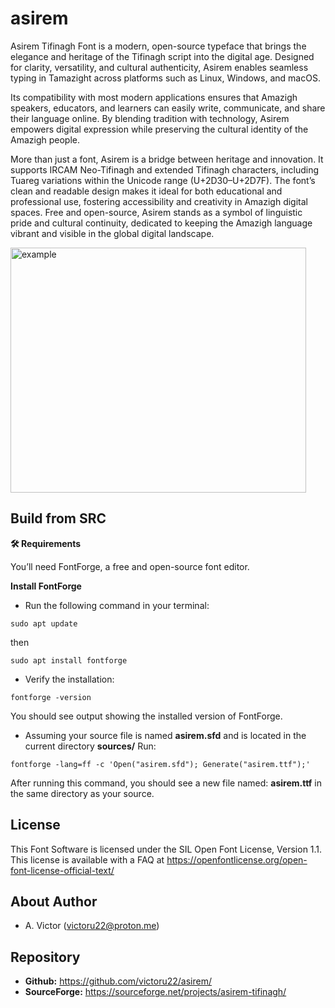 # asirem

Asirem Tifinagh Font is a modern, open-source typeface that brings the elegance and heritage of the Tifinagh script into the digital age. Designed for clarity, versatility, and cultural authenticity, Asirem enables seamless typing in Tamazight across platforms such as Linux, Windows, and macOS. 

Its compatibility with most modern applications ensures that Amazigh speakers, educators, and learners can easily write, communicate, and share their language online. By blending tradition with technology, Asirem empowers digital expression while preserving the cultural identity of the Amazigh people.

More than just a font, Asirem is a bridge between heritage and innovation. It supports IRCAM Neo-Tifinagh and extended Tifinagh characters, including Tuareg variations within the Unicode range (U+2D30–U+2D7F). The font’s clean and readable design makes it ideal for both educational and professional use, fostering accessibility and creativity in Amazigh digital spaces. Free and open-source, Asirem stands as a symbol of linguistic pride and cultural continuity, dedicated to keeping the Amazigh language vibrant and visible in the global digital landscape.

<img width="473" height="392" alt="example" src="https://github.com/user-attachments/assets/d8672e68-608a-4044-9030-7735626a317d" />

## Build from SRC

**🛠️ Requirements**

You’ll need FontForge, a free and open-source font editor.

**Install FontForge**

- Run the following command in your terminal:

```
sudo apt update
```
then

```
sudo apt install fontforge
```

- Verify the installation:
```
fontforge -version
```
You should see output showing the installed version of FontForge.

- Assuming your source file is named **asirem.sfd** and is located in the current directory **sources/**
Run:
```
fontforge -lang=ff -c 'Open("asirem.sfd"); Generate("asirem.ttf");'
```
After running this command, you should see a new file named: **asirem.ttf** in the same directory as your source.


## License

This Font Software is licensed under the SIL Open Font License, Version 1.1.
This license is available with a FAQ at
https://openfontlicense.org/open-font-license-official-text/

## About Author

- A. Victor (victoru22@proton.me)

## Repository

- **Github:** https://github.com/victoru22/asirem/
- **SourceForge:** https://sourceforge.net/projects/asirem-tifinagh/
